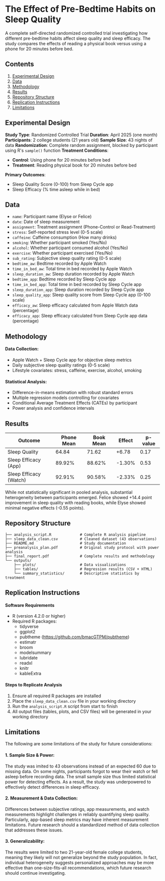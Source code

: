 # The Effect of Pre-Bedtime Habits on Sleep Quality 

A complete self-directed randomized controlled trial investigating how different pre-bedtime habits affect sleep quality and sleep efficacy. The study compares the effects of reading a physical book versus using a phone for 20 minutes before bed.

## Contents 
1. [Experimental Design](#experimental-design)
2. [Data](#data) 
3. [Methodology](#methodology)
4. [Results](#results) 
5. [Repository Structure](#repository-structure)
6. [Replication Instructions](#replication-instructions)
7. [Limitations](#limitations)

## Experimental Design 

**Study Type**: Randomized Controlled Trial
**Duration**: April 2025 (one month)
**Participants**: 2 college students (21 years old)
**Sample Size**: 43 nights of data
**Randomization**: Complete random assignment, blocked by participant using R's `sample()` function
**Treatment Conditions**:

- **Control**: Using phone for 20 minutes before bed
- **Treatment**: Reading physical book for 20 minutes before bed

**Primary Outcomes**:

- Sleep Quality Score (0-100) from Sleep Cycle app
- Sleep Efficacy (% time asleep while in bed)

## Data 

- `name`: Participant name (Elyse or Felice)
- `date`: Date of sleep measurement
- `assignment`: Treatment assignment (Phone-Control or Read-Treatment)
- `stress`: Self-reported stress level (0-5 scale)
- `caffeine`: Caffeine consumption (How many drinks)
- `smoking`: Whether participant smoked (Yes/No)
- `alcohol`: Whether participant consumed alcohol (Yes/No)
- `exercise`: Whether participant exercised (Yes/No)
- `sub_rating`: Subjective sleep quality rating (0-5 scale)
- `bedtime_aw`: Bedtime recorded by Apple Watch
- `time_in_bed_aw`: Total time in bed recorded by Apple Watch
- `sleep_duration_aw`: Sleep duration recorded by Apple Watch
- `bedtime_app`: Bedtime recorded by Sleep Cycle app
- `time_in_bed_app`: Total time in bed recorded by Sleep Cycle app
- `sleep_duration_app`: Sleep duration recorded by Sleep Cycle app
- `sleep_quality_app`: Sleep quality score from Sleep Cycle app (0-100 scale)
- `efficacy_aw`: Sleep efficacy calculated from Apple Watch data (percentage)
- `efficacy_app`: Sleep efficacy calculated from Sleep Cycle app data (percentage)

## Methodology 

#### Data Collection: 

- Apple Watch + Sleep Cycle app for objective sleep metrics
- Daily subjective sleep quality ratings (0-5 scale)
- Lifestyle covariates: stress, caffeine, exercise, alcohol, smoking

#### Statistical Analysis:

- Difference-in-means estimation with robust standard errors
- Multiple regression models controlling for covariates
- Conditional Average Treatment Effects (CATEs) by participant
- Power analysis and confidence intervals

## Results 

| Outcome | Phone Mean | Book Mean | Effect | p-value |
|---------|------------|-----------|---------|---------|
| Sleep Quality | 64.84 | 71.62 | +6.78 | 0.17 |
| Sleep Efficacy (App) | 89.92% | 88.62% | -1.30% | 0.53 |
| Sleep Efficacy (Watch) | 92.91% | 90.58% | -2.33% | 0.25 |

While not statistically significant in pooled analysis, substantial heterogeneity between participants emerged. Felice showed +14.4 point improvement in sleep quality with reading books, while Elyse showed minimal negative effects (-0.55 points).

## Repository Structure 

```
├── analysis_script.R             # Complete R analysis pipeline
├── sleep_data_clean.csv          # Cleaned dataset (43 observations)
├── README.md                     # Study documentation
├── preanalysis_plan.pdf          # Original study protocol with power analysis
├── final_report.pdf              # Complete results and methodology
└── outputs/
    ├── plots/                    # Data visualizations
    ├── tables/                   # Regression results (CSV + HTML)
    └── summary_statistics/       # Descriptive statistics by treatment
```

## Replication Instructions

#### Software Requirements
- R (version 4.2.0 or higher)
- Required R packages:
  - tidyverse
  - ggplot2
  - pubtheme (https://github.com/bmacGTPM/pubtheme)
  - estimatr
  - broom
  - modelsummary
  - lubridate
  - readxl
  - knitr
  - kableExtra

#### Steps to Replicate Analysis
1. Ensure all required R packages are installed
2. Place the `sleep_data_clean.csv` file in your working directory
3. Run the `analysis_script.R` script from start to finish
4. All output files (tables, plots, and CSV files) will be generated in your working directory

## Limitations 

The following are some limitations of the study for future considerations: 

#### 1. Sample Size & Power:
The study was imited to 43 observations instead of an expected 60 due to missing data. On some nights, participants forgot to wear their watch or fell asleep before recording data. The small sample size thus limited statistical power for detecting effects. As a result, the study was underpowered to effectively detect differences in sleep efficacy. 

#### 2. Measurement & Data Collection:

Differences between subjective ratings, app measurements, and watch measurements highlight challenges in reliably quantifying sleep quality. Particularly, app-based sleep metrics may have inherent measurement limitations. Future research should a standardized method of data collection that addresses these issues. 

#### 3. Generalizability:

The results were limited to two 21-year-old female college students, meaning they likely will not generalize beyond the study population. In fact, individual heterogeneity suggests personalized approaches may be more effective than one-size-fits-all recommendations, which future research should continue investigating. 
